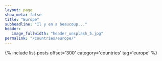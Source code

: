```yaml
---
layout: page
show_meta: false
title: "Europe"
subheadline: "Il y en a beaucoup..."
header:
   image_fullwidth: "header_unsplash_5.jpg"
permalink: "/countries/europe/"
---
```


{% include list-posts offset='300' category='countries' tag='europe' %}
